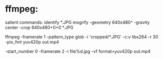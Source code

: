 
# ffmpeg:
salient commands:
identify *.JPG
mogrify -geometry 640x480^ -gravity center -crop 640x480+0+0 *.JPG 

ffmpeg -framerate 1 -pattern_type glob -i 'cropped/*.JPG' -c:v libx264 -r 30 -pix_fmt yuv420p out.mp4

-start_number 0 -framerate 2 -i file%d.jpg -vf format=yuv420p out.mp4